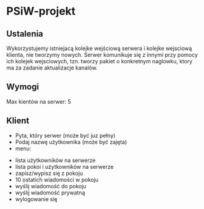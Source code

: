 # PSiW-projekt

## Ustalenia
Wykorzystujemy istniejacą kolejke wejściową serwera i kolejke wejsciową klienta, nie tworzymy nowych. 
Serwer komunikuje się z innymi przy pomocy ich kolejek wejsciowych, tzn. tworzy pakiet o konkretnym naglowku, ktory ma za zadanie aktualizacje kanalów.

## Wymogi
Max kientów na serwer: 5

## Klient
* Pyta, który serwer (może być juz pełny)
* Podaj nazwę użytkownika (może być zajęta)
* menu:
- lista użytkowników na serwerze
- lista pokoi i użytkowników na serwerze
- zapisz/wypisz się z pokoju
- 10 ostatich wiadomości w pokoju
- wyślij wiadomość do pokoju
- wyślij wiadomość prywatną
- wylogowanie się